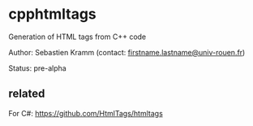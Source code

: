 # cpphtmltags
Generation of HTML tags from C++ code

Author: Sebastien Kramm (contact: firstname.lastname@univ-rouen.fr)

Status: pre-alpha

## related
For C#: https://github.com/HtmlTags/htmltags
